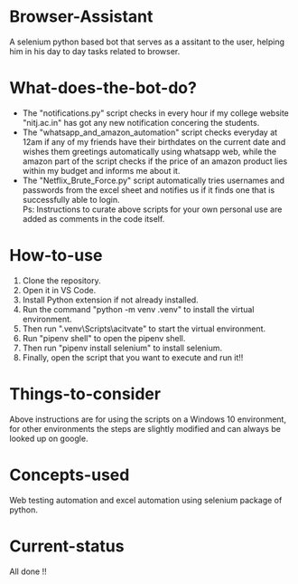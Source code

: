 # Browser-Assistant
A selenium python based bot that serves as a assitant to the user, helping him in his day to day tasks related to browser. 
# What-does-the-bot-do?
- The "notifications.py" script checks in every hour if my college website "nitj.ac.in" has got any new notification concering the students.<br />
- The "whatsapp_and_amazon_automation" script checks everyday at 12am if any of my friends have their birthdates on the current date and wishes them greetings automatically using whatsapp web, while the amazon part of the script checks if the price of an amazon product lies within my budget and informs me about it.<br />
- The "Netflix_Brute_Force.py" script automatically tries usernames and passwords from the excel sheet and notifies us if it finds one that is successfully able to login.<br />
Ps: Instructions to curate above scripts for your own personal use are added as comments in the code itself.
# How-to-use
1. Clone the repository.<br />
2. Open it in VS Code.<br />
3. Install Python extension if not already installed.<br />
4. Run the command "python -m venv .venv" to install the virtual environment.<br />
5. Then run ".venv\Scripts\acitvate" to start the virtual environment.<br />
6. Run "pipenv shell" to open the pipenv shell.<br />
7. Then run "pipenv install selenium" to install selenium.<br />
8. Finally, open the script that you want to execute and run it!!<br />
# Things-to-consider
Above instructions are for using the scripts on a Windows 10 environment, for other environments the steps are slightly modified and can always be looked up on google.<br />
# Concepts-used
Web testing automation and excel automation using selenium package of python.
# Current-status 
All done !!
